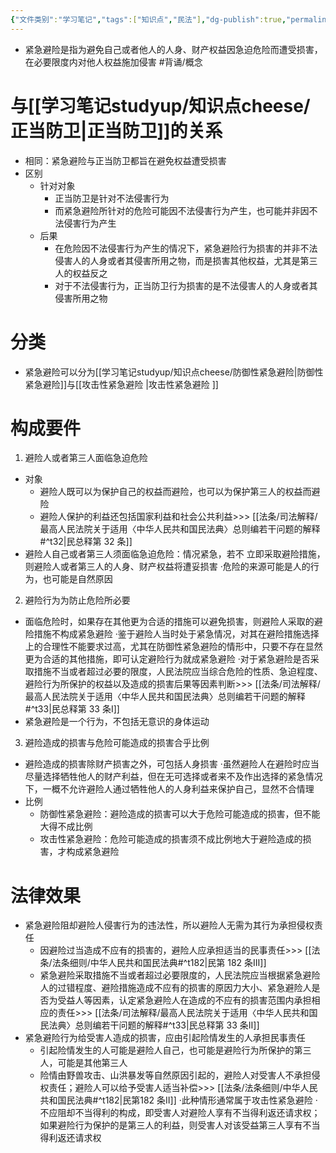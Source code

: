 ```yaml
---
{"文件类别":"学习笔记","tags":["知识点","民法"],"dg-publish":true,"permalink":"/学习笔记studyup/知识点cheese/紧急避险/","dgPassFrontmatter":true,"created":"2024-09-17T15:35:22.363+08:00","updated":"2024-10-25T12:04:20.422+08:00"}
---
```


- 紧急避险是指为避免自己或者他人的人身、财产权益因急迫危险而遭受损害，在必要限度内对他⼈权益施加侵害 #背诵/概念 
# 与[[学习笔记studyup/知识点cheese/正当防卫\|正当防卫]]的关系
- 相同：紧急避险与正当防卫都旨在避免权益遭受损害
- 区别
	- 针对对象
		- 正当防卫是针对不法侵害行为
		- 而紧急避险所针对的危险可能因不法侵害行为产生，也可能并非因不法侵害行为产生
	- 后果
		- 在危险因不法侵害行为产生的情况下，紧急避险行为损害的并非不法侵害人的人身或者其侵害所用之物，而是损害其他权益，尤其是第三人的权益反之
		- 对于不法侵害行为，正当防卫行为损害的是不法侵害人的人身或者其侵害所用之物
# 分类
- 紧急避险可以分为[[学习笔记studyup/知识点cheese/防御性紧急避险\|防御性紧急避险]]与[[攻击性紧急避险 \|攻击性紧急避险 ]]
# 构成要件
1. 避险人或者第三人面临急迫危险
- 对象
	- 避险人既可以为保护自己的权益而避险，也可以为保护第三人的权益而避险
	- 避险人保护的利益还包括国家利益和社会公共利益>>> [[法条/司法解释/最高人民法院关于适用〈中华人民共和国民法典〉总则编若干问题的解释#^t32\|民总释第 32 条]]
- 避险人自己或者第三人须面临急迫危险：情况紧急，若不 立即采取避险措施，则避险人或者第三人的人身、财产权益将遭妥损害
·危险的来源可能是人的行为，也可能是自然原因
2. 避险行为为防止危险所必要
- 面临危险时，如果存在其他更为合适的措施可以避免损害，则避险人采取的避险措施不构成紧急避险
·鉴于避险⼈当时处于紧急情况，对其在避险措施选择上的合理性不能要求过高，尤其在防御性紧急避险的情形中，只要不存在显然更为合适的其他措施，即可认定避险行为就成紧急避险
·对于紧急避险是否采取措施不当或者超过必要的限度，人民法院应当综合危险的性质、急迫程度、避险行为所保护的权益以及造成的损害后果等因素判断>>> [[法条/司法解释/最高人民法院关于适用〈中华人民共和国民法典〉总则编若干问题的解释#^t33\|民总释第 33 条Ⅰ]]
- 紧急避险是一个行为，不包括无意识的身体运动
3. 避险造成的损害与危险可能造成的损害合乎比例
- 避险造成的损害除财产损害之外，可包括人身损害
·虽然避险人在避险时应当尽量选择牺牲他人的财产利益，但在无可选择或者来不及作出选择的紧急情况下，一概不允许避险人通过牺牲他人的人身利益来保护自己，显然不合情理
- 比例
	- 防御性紧急避险：避险造成的损害可以大于危险可能造成的损害，但不能大得不成比例
	- 攻击性紧急避险：危险可能造成的损害须不成比例地大于避险造成的损害，才构成紧急避险
# 法律效果
- 紧急避险阻却避险人侵害行为的违法性，所以避险人无需为其行为承担侵权责任
	- 因避险过当造成不应有的损害的，避险⼈应承担适当的民事责任>>> [[法条/法条细则/中华人民共和国民法典#^t182\|民第 182 条Ⅲ]]
	- 紧急避险采取措施不当或者超过必要限度的，人民法院应当根据紧急避险人的过错程度、避险措施造成不应有的损害的原因力大小、紧急避险人是否为受益人等因素，认定紧急避险人在造成的不应有的损害范围内承担相应的责任>>> [[法条/司法解释/最高人民法院关于适用〈中华人民共和国民法典〉总则编若干问题的解释#^t33\|民总释第 33 条Ⅱ]]
- 紧急避险行为给受害人造成的损害，应由引起险情发生的人承担民事责任
	- 引起险情发生的人可能是避险人自己，也可能是避险行为所保护的第三人，可能是其他第三人
	- 险情由野兽攻击、山洪暴发等自然原因引起的，避险人对受害人不承担侵权责任；避险人可以给予受害人适当补偿>>> [[法条/法条细则/中华人民共和国民法典#^t182\|民第182 条Ⅱ]]
	·此种情形通常属于攻击性紧急避险
	·不应阻却不当得利的构成，即受害人对避险人享有不当得利返还请求权；如果避险行为保护的是第三人的利益，则受害人对该受益第三人享有不当得利返还请求权